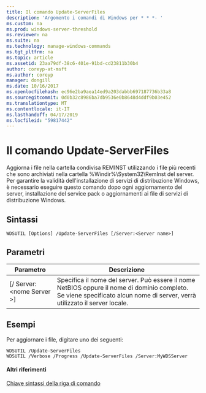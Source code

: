 ```yaml
---
title: Il comando Update-ServerFiles
description: 'Argomento i comandi di Windows per * * *- '
ms.custom: na
ms.prod: windows-server-threshold
ms.reviewer: na
ms.suite: na
ms.technology: manage-windows-commands
ms.tgt_pltfrm: na
ms.topic: article
ms.assetid: 23aa79df-38c6-401e-91bd-cd23811b30b4
author: coreyp-at-msft
ms.author: coreyp
manager: dongill
ms.date: 10/16/2017
ms.openlocfilehash: ec96e2ba9aea14ed9a203dabbb697187736b33a8
ms.sourcegitcommit: 0d0b32c8986ba7db9536e0b8648d4ddf9b03e452
ms.translationtype: MT
ms.contentlocale: it-IT
ms.lasthandoff: 04/17/2019
ms.locfileid: "59817442"
---
```

# <a name="the-update-serverfiles-command"></a>Il comando Update-ServerFiles



Aggiorna i file nella cartella condivisa REMINST utilizzando i file più recenti che sono archiviati nella cartella %Windir%\System32\RemInst del server. Per garantire la validità dell'installazione di servizi di distribuzione Windows, è necessario eseguire questo comando dopo ogni aggiornamento del server, installazione del service pack o aggiornamenti ai file di servizi di distribuzione Windows.

## <a name="syntax"></a>Sintassi

```
WDSUTIL [Options] /Update-ServerFiles [/Server:<Server name>]
```

## <a name="parameters"></a>Parametri

|Parametro|Descrizione|
|---------|-----------|
|[/ Server:\<nome Server >]|Specifica il nome del server. Può essere il nome NetBIOS oppure il nome di dominio completo. Se viene specificato alcun nome di server, verrà utilizzato il server locale.|

## <a name="BKMK_examples"></a>Esempi

Per aggiornare i file, digitare uno dei seguenti:
```
WDSUTIL /Update-ServerFiles
WDSUTIL /Verbose /Progress /Update-ServerFiles /Server:MyWDSServer
```

#### <a name="additional-references"></a>Altri riferimenti

[Chiave sintassi della riga di comando](command-line-syntax-key.md)